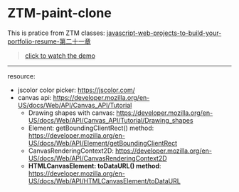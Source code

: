 # ZTM-paint-clone
This is pratice from ZTM classes: [javascript-web-projects-to-build-your-portfolio-resume-第二十一章](https://www.udemy.com/course/javascript-web-projects-to-build-your-portfolio-resume/?couponCode=ACCAGE0923)
> [click to watch the demo](https://joeban0608.github.io/ZTM-paint-clone/)
---
resource:
- jscolor color picker: https://jscolor.com/
- canvas api: https://developer.mozilla.org/en-US/docs/Web/API/Canvas_API/Tutorial
    - Drawing shapes with canvas: https://developer.mozilla.org/en-US/docs/Web/API/Canvas_API/Tutorial/Drawing_shapes
    - Element: getBoundingClientRect() method: https://developer.mozilla.org/en-US/docs/Web/API/Element/getBoundingClientRect
    - CanvasRenderingContext2D: https://developer.mozilla.org/en-US/docs/Web/API/CanvasRenderingContext2D
    - **HTMLCanvasElement: toDataURL() method**: https://developer.mozilla.org/en-US/docs/Web/API/HTMLCanvasElement/toDataURL
